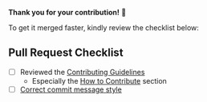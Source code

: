 **Thank you for your contribution!** 👏

To get it merged faster, kindly review the checklist below:

## Pull Request Checklist
- [ ] Reviewed the [Contributing Guidelines](https://github.com/SAP/ui5-webcomponents-react/blob/master/CONTRIBUTING.md)
    + Especially the [How to Contribute](https://github.com/SAP/ui5-webcomponents-react/blob/master/CONTRIBUTING.md#contribute-code) section 
- [ ] [Correct commit message style](https://github.com/SAP/ui5-webcomponents-react/blob/master/docs/Guidelines.md#commit-message-style)
